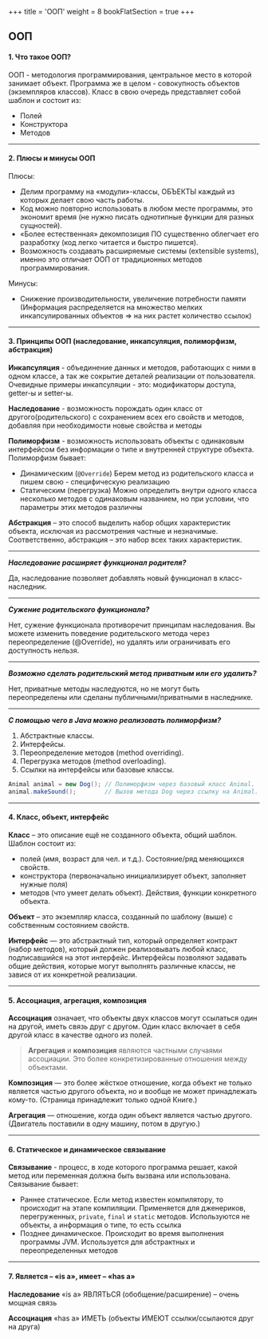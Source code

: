 +++
title = 'ООП'
weight = 8
bookFlatSection = true
+++

## ООП

#### 1. Что такое ООП?
ООП - методология программирования, центральное место в которой занимает объект. Программа же в целом - совокупность объектов (экземпляров классов).
 Класс в свою очередь представляет собой шаблон и состоит из:
  - Полей
  - Конструктора 
  - Методов

---
#### 2. Плюсы и минусы ООП
Плюсы:
- Делим программу на «модули»-классы, ОБЪЕКТЫ каждый из которых делает свою часть работы.
- Код можно повторно использовать в любом месте программы, это экономит время (не нужно писать однотипные функции для разных сущностей).
- «Более естественная» декомпозиция ПО существенно облегчает его разработку (код легко читается и быстро пишется).
- Возможность создавать расширяемые системы (extensible systems), именно это отличает ООП от традиционных методов программирования.
  
Минусы:
 - Снижение производительности, увеличение потребности памяти (Информация распределяется на множество мелких инкапсулированных объектов ⇒ на них растет количество ссылок)

---
#### 3. Принципы ООП (наследование, инкапсуляция, полиморфизм, абстракция)
 **Инкапсуляция** - объединение данных и методов, работающих с ними в одном классе, а так же сокрытие деталей реализации от пользователя. Очевидные примеры инкапсуляции - это: модификаторы доступа, getter-ы и setter-ы.

 **Наследование** - возможность порождать один класс от другого(родительского) с сохранением всех его свойств и методов, добавляя при необходимости новые свойства и методы

 **Полиморфизм** - возможность использовать объекты с одинаковым интерфейсом без информации о типе и внутренней структуре объекта. Полиморфизм бывает:
  - Динамическим (`@Override`)
 Берем метод из родительского класса и пишем свою - специфическую реализацию
  - Статическим (перегрузка)
 Можно определить внутри одного класса несколько методов с одинаковым названием, но при условии, что параметры этих методов различны

 **Абстракция** – это способ выделить набор общих характеристик объекта, исключая из рассмотрения частные и незначимые. Соответственно, абстракция – это набор всех таких характеристик.

---
***Наследование расширяет функционал родителя?***

Да, наследование позволяет добавлять новый функционал в класс-наследник.

---
***Сужение родительского функционала?***

Нет, сужение функционала противоречит принципам наследования. Вы можете изменить поведение родительского метода через переопределение (@Override), но удалять или ограничивать его доступность нельзя.

---
***Возможно сделать родительский метод приватным или его удалить?***

Нет, приватные методы наследуются, но не могут быть переопределены или сделаны публичными/приватными в наследнике.

---
***С помощью чего в Java можно реализовать полиморфизм?***

1. Абстрактные классы.
2. Интерфейсы.
3. Переопределение методов (method overriding).
4. Перегрузка методов (method overloading).
5. Ссылки на интерфейсы или базовые классы.

```java
Animal animal = new Dog(); // Полиморфизм через базовый класс Animal.
animal.makeSound();        // Вызов метода Dog через ссылку на Animal.

```

---
#### 4. Класс, объект, интерфейс
 **Класс** – это описание ещё не созданного объекта, общий шаблон.
Шаблон состоит из:
   - полей (имя, возраст для чел. и т.д.). Состояние/ряд меняющихся свойств.
   - конструктора (первоначально инициализирует объект, заполняет нужные поля)
   - методов (что умеет делать объект). Действия, функции конкретного объекта.
  
 **Объект** – это экземпляр класса, созданный по шаблону (выше) с собственным состоянием свойств.

 **Интерфейс** — это абстрактный тип, который определяет контракт (набор методов), который должен реализовывать любой класс, подписавшийся на этот интерфейс. Интерфейсы позволяют задавать общие действия, которые могут выполнять различные классы, не завися от их конкретной реализации.

---
#### 5. Ассоциация, агрегация, композиция
 **Ассоциация** означает, что объекты двух классов могут ссылаться один на другой, иметь связь друг с другом. Один класс включает в себя другой класс в качестве одного из полей.

>**Агрегация** и **композиция** являются частными случаями ассоциации. Это более конкретизированные отношения между объектами.

 **Композиция** — это более жёсткое отношение, когда объект не только является частью другого объекта, но и вообще не может принадлежать кому-то.
    (Страница принадлежит только одной Книге.)

 **Агрегация** — отношение, когда один объект является частью другого. 
    (Двигатель поставили в одну машину, потом в другую.)

---
#### 6. Статическое и динамическое связывание
 **Связывание** - процесс, в ходе которого программа решает, какой метод или переменная должна быть вызвана или использована. Связывание бывает:
  - Раннее статическое.  Если метод известен компилятору, то происходит на этапе компиляции. Применяется для дженериков, перегруженных, `private`, `final` и `static` методов. Используются не объекты, а информация о типе, то есть ссылка
  -  Позднее динамическое. Происходит во время выполнения программы JVM. Используется для абстрактных и переопределенных методов
  
---
#### 7. Является – «is a», имеет – «has a»
  **Наследование** «is a» ЯВЛЯТЬСЯ (обобщение/расширение) – очень мощная связь

  **Ассоциация** «has a» ИМЕТЬ (объекты ИМЕЮТ ссылки/ссылаются друг на друга)